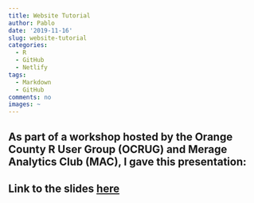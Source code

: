 ```yaml
---
title: Website Tutorial
author: Pablo
date: '2019-11-16'
slug: website-tutorial
categories:
  - R
  - GitHub
  - Netlify
tags:
  - Markdown
  - GitHub
comments: no
images: ~
---
```


## As part of a workshop hosted by the Orange County R User Group (OCRUG) and Merage Analytics Club (MAC), I gave this presentation:

## Link to the slides [here](https://drive.google.com/file/d/1S8TXp9aLy41zA-etOZDREV-c1tTVh43K/view?usp=sharing)

